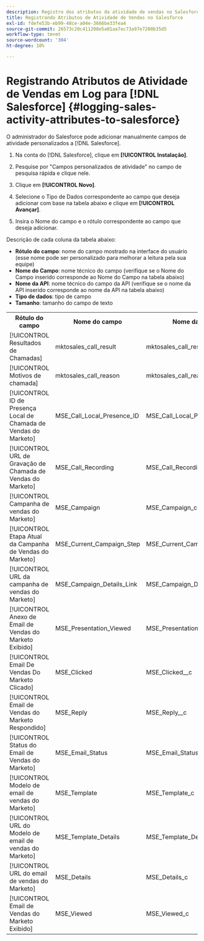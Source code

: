```yaml
---
description: Registro dos atributos da atividade de vendas no Salesforce - Documentação do Marketo - Documentação do produto
title: Registrando Atributos de Atividade de Vendas no Salesforce
exl-id: fdefe53b-eb99-48ce-a04e-3666be33fea4
source-git-commit: 26573c20c411208e5a01aa7ec73a97e7208b35d5
workflow-type: tm+mt
source-wordcount: '304'
ht-degree: 10%

---
```


# Registrando Atributos de Atividade de Vendas em Log para [!DNL Salesforce] {#logging-sales-activity-attributes-to-salesforce}

O administrador do Salesforce pode adicionar manualmente campos de atividade personalizados a [!DNL Salesforce].

1. Na conta do [!DNL Salesforce], clique em **[!UICONTROL Instalação]**.

1. Pesquise por &quot;Campos personalizados de atividade&quot; no campo de pesquisa rápida e clique nele.

1. Clique em **[!UICONTROL Novo]**.

1. Selecione o Tipo de Dados correspondente ao campo que deseja adicionar com base na tabela abaixo e clique em **[!UICONTROL Avançar]**.

1. Insira o Nome do campo e o rótulo correspondente ao campo que deseja adicionar.

Descrição de cada coluna da tabela abaixo:

* **Rótulo do campo**: nome do campo mostrado na interface do usuário (esse nome pode ser personalizado para melhorar a leitura pela sua equipe)
* **Nome do Campo**: nome técnico do campo (verifique se o Nome do Campo inserido corresponde ao Nome do Campo na tabela abaixo)
* **Nome da API**: nome técnico do campo da API (verifique se o nome da API inserido corresponde ao nome da API na tabela abaixo)
* **Tipo de dados**: tipo de campo
* **Tamanho**: tamanho do campo de texto

<table>
 <tr>
  <th>Rótulo do campo</th>
  <th>Nome do campo</th>
  <th>Nome da API</th>
  <th>Tipo de dados</th>
  <th>Tamanho</th>
 </tr>
  <tr>
  <td>[!UICONTROL Resultados de Chamadas]</td>
  <td>mktosales_call_result</td>
  <td>mktosales_call_result_c</td>
  <td>Texto</td>
  <td>50</td>
 </tr>
 <tr>
  <td>[!UICONTROL Motivos de chamada]</td>
  <td>mktosales_call_reason</td>
  <td>mktosales_call_reason__c</td>
  <td>Texto</td>
  <td>50</td>
 </tr>
 <tr>
  <td>[!UICONTROL ID de Presença Local de Chamada de Vendas do Marketo]</td>
  <td>MSE_Call_Local_Presence_ID</td>
  <td>MSE_Call_Local_Presence_ID_c</td>
  <td>Texto</td>
  <td>255</td>
 </tr>
 <tr>
  <td>[!UICONTROL URL de Gravação de Chamada de Vendas do Marketo]</td>
  <td>MSE_Call_Recording</td>
  <td>MSE_Call_Recording__c</td>
  <td>URL</td>
  <td></td>
 </tr>
 <tr>
  <td>[!UICONTROL Campanha de vendas do Marketo]</td>
  <td>MSE_Campaign</td>
  <td>MSE_Campaign_c</td>
  <td>Texto</td>
  <td>255</td>
 </tr>
 <tr>
  <td>[!UICONTROL Etapa Atual da Campanha de Vendas do Marketo]</td>
  <td>MSE_Current_Campaign_Step</td>
  <td>MSE_Current_Campaign_Step_c</td>
  <td>Texto</td>
  <td>255</td>
 </tr>
 <tr>
  <td>[!UICONTROL URL da campanha de vendas do Marketo]</td>
  <td>MSE_Campaign_Details_Link</td>
  <td>MSE_Campaign_Details_Link_c</td>
  <td>URL</td>
  <td></td>
 </tr>
 <tr>
  <td>[!UICONTROL Anexo de Email de Vendas do Marketo Exibido]</td>
  <td>MSE_Presentation_Viewed</td>
  <td>MSE_Presentation_Viewed_c</td>
  <td>Caixa de seleção</td>
  <td></td>
 </tr>
 <tr>
  <td>[!UICONTROL Email De Vendas Do Marketo Clicado]</td>
  <td>MSE_Clicked</td>
  <td>MSE_Clicked__c</td>
  <td>Caixa de seleção</td>
  <td></td>
 </tr>
 <tr>
  <td>[!UICONTROL Email de Vendas do Marketo Respondido]</td>
  <td>MSE_Reply</td>
  <td>MSE_Reply__c</td>
  <td>Caixa de seleção</td>
  <td></td>
 </tr>
 <tr>
  <td>[!UICONTROL Status do Email de Vendas do Marketo]</td>
  <td>MSE_Email_Status</td>
  <td>MSE_Email_Status_c</td>
  <td>Texto</td>
  <td></td>
 </tr>
 <tr>
  <td>[!UICONTROL Modelo de email de vendas do Marketo]</td>
  <td>MSE_Template</td>
  <td>MSE_Template_c</td>
  <td>Texto</td>
  <td>255</td>
 </tr>
 <tr>
  <td>[!UICONTROL URL do Modelo de email de vendas do Marketo]</td>
  <td>MSE_Template_Details</td>
  <td>MSE_Template_Details__c</td>
  <td>URL</td>
  <td></td>
 </tr>
 <tr>
  <td>[!UICONTROL URL do email de vendas do Marketo]</td>
  <td>MSE_Details</td>
  <td>MSE_Details_c</td>
  <td>URL</td>
  <td></td>
 </tr>
 <tr>
  <td>[!UICONTROL Email de Vendas do Marketo Exibido]</td>
  <td>MSE_Viewed</td>
  <td>MSE_Viewed_c</td>
  <td>Caixa de seleção</td>
  <td></td>
 </tr>
</table>
